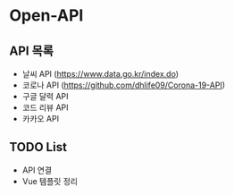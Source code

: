 # Open-API

## API 목록 
* 날씨 API (https://www.data.go.kr/index.do)
* 코로나 API (https://github.com/dhlife09/Corona-19-API)
* 구글 달력 API
* 코드 리뷰 API
* 카카오 API 


## TODO List
* API 연결
* Vue 템플릿 정리